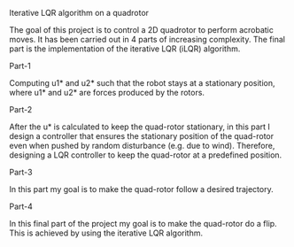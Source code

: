 Iterative LQR algorithm on a quadrotor

The goal of this project is to control a 2D quadrotor to perform acrobatic moves. It has been carried out in 4 parts of increasing complexity. The final part is the implementation of the iterative LQR (iLQR) algorithm.

Part-1

Computing u1* and  u2* such that the robot stays at a stationary position, where u1* and u2* are forces produced by the rotors.

Part-2

After the u* is calculated to keep the quad-rotor stationary, in this part I design a controller that ensures the stationary position of the quad-rotor even when pushed by random disturbance (e.g. due to wind). Therefore, designing a LQR controller to keep the quad-rotor at a predefined position.

Part-3

In this part my goal is to make the quad-rotor follow a desired trajectory.

Part-4

In this final part of the project my goal is to make the quad-rotor do a flip. This is achieved by using the iterative LQR algorithm.